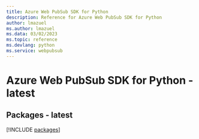 ```yaml
---
title: Azure Web PubSub SDK for Python
description: Reference for Azure Web PubSub SDK for Python
author: lmazuel
ms.author: lmazuel
ms.data: 03/02/2023
ms.topic: reference
ms.devlang: python
ms.service: webpubsub
---
```

# Azure Web PubSub SDK for Python - latest
## Packages - latest
[!INCLUDE [packages](web-pubsub-index.md)]
